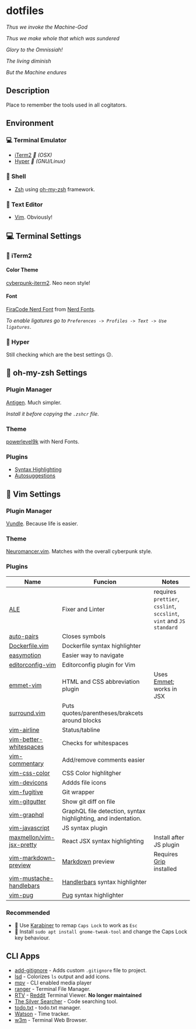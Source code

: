 # dotfiles

_Thus we invoke the Machine-God_

_Thus we make whole that which was sundered_

_Glory to the Omnissiah!_

_The living diminish_

_But the Machine endures_

## Description

Place to remember the tools used in all cogitators.

## Environment 

### 💻 Terminal Emulator
- [iTerm2](https://iterm2.com/) _🍎 (OSX)_ 
- [Hyper](https://hyper.is/) _🐧 (GNU/Linux)_ 

### 🐚 Shell
- [Zsh](https://en.wikipedia.org/wiki/Z_shell) using [oh-my-zsh](http://ohmyz.sh/) framework.

### 📜 Text Editor
- [Vim](https://www.vim.org/). Obviously!

## 💻 Terminal Settings

### 🍎 iTerm2
#### Color Theme
[cyberpunk-iterm2](https://github.com/Murderlon/cyberpunk-iterm). Neo neon style!

#### Font
[FiraCode Nerd Font](https://github.com/ryanoasis/nerd-fonts/releases/download/v2.0.0/FiraCode.zip) from [Nerd Fonts](https://github.com/ryanoasis/nerd-fonts). 

_To enable ligatures go to `Preferences -> Profiles -> Text -> Use ligatures`_.

### 🐧 Hyper
Still checking which are the best settings 😕.

## 🐚 oh-my-zsh Settings
### Plugin Manager
[Antigen](https://github.com/zsh-users/antigen). Much simpler.

_Install it before copying the `.zshcr` file._
### Theme
[powerlevel9k](https://github.com/bhilburn/powerlevel9k) with Nerd Fonts.
### Plugins
- [Syntax Highlighting](https://github.com/zsh-users/zsh-syntax-highlighting)
- [Autosuggestions](https://github.com/zsh-users/zsh-autosuggestions)

## 📜 Vim Settings
### Plugin Manager
[Vundle](https://github.com/VundleVim/Vundle.vim). Because life is easier.
### Theme
[Neuromancer.vim](https://github.com/Zabanaa/neuromancer.vim). Matches with the overall cyberpunk style.
### Plugins
Name | Funcion | Notes
--- | --- | ---
[ALE](https://github.com/dense-analysis/ale) | Fixer and Linter | requires `prettier`, `csslint`, `sccslint`, `vint` and `JS standard`
[auto-pairs](https://github.com/jiangmiao/auto-pairs) | Closes symbols
[Dockerfile.vim](https://github.com/ekalinin/Dockerfile.vim) | Dockerfile syntax highlighter
[easymotion](https://github.com/easymotion/vim-easymotion) | Easier way to navigate
[editorconfig-vim](https://github.com/editorconfig/editorconfig-vim) | Editorconfig plugin for Vim
[emmet-vim](https://github.com/mattn/emmet-vim) | HTML and CSS abbreviation plugin | Uses [Emmet](https://emmet.io/); works in JSX
[surround.vim](https://github.com/tpope/vim-surround) | Puts quotes/parentheses/brakcets around blocks
[vim-airline](https://github.com/vim-airline/vim-airline) | Status/tabline | 
[vim-better-whitespaces](https://github.com/ntpeters/vim-better-whitespace) | Checks for whitespaces
[vim-commentary](https://github.com/tpope/vim-commentary) | Add/remove comments easier
[vim-css-color](https://github.com/ap/vim-css-color) | CSS Color highlitgher
[vim-devicons](https://github.com/ryanoasis/vim-devicons) | Addds file icons
[vim-fugitive](https://github.com/tpope/vim-fugitive) | Git wrapper
[vim-gitgutter](https://github.com/airblade/vim-gitgutter) | Show git diff on file
[vim-graphql](https://github.com/jparise/vim-graphql) | GraphQL file detection, syntax highlighting, and indentation.
[vim-javascript](https://github.com/pangloss/vim-javascript) | JS syntax plugin
[maxmellon/vim-jsx-pretty](https://github.com/MaxMEllon/vim-jsx-pretty) | React JSX syntax highlighting | Install after JS plugin
[vim-markdown-preview](https://github.com/JamshedVesuna/vim-markdown-preview) | [Markdown](https://github.com/adam-p/markdown-here/wiki/Markdown-Cheatsheet) preview | Requires [Grip](https://github.com/joeyespo/grip) installed
[vim-mustache-handlebars](https://github.com/mustache/vim-mustache-handlebars) | [Handlerbars](https://handlebarsjs.com/) syntax highlighter
[vim-pug](https://github.com/digitaltoad/vim-pug) | [Pug](https://pugjs.org/api/getting-started.html) syntax highlighter

### Recommended

- 🍎 Use [Karabiner](https://pqrs.org/osx/karabiner/) to remap `Caps Lock` to work as `Esc`
- 🐧 Install `sudo apt install gnome-tweak-tool` and change the Caps Lock key behaviour.

## CLI Apps

- [add-gitignore](https://github.com/TejasQ/add-gitignore) - Adds custom `.gitignore` file to project.
- [lsd](https://github.com/Peltoche/lsd) - Colorizes `ls` output and add icons.
- [mpv](https://mpv.io/) - CLI enabled media player
- [ranger](http://www.rosipov.com/blog/ranger-the-cli-file-manager/) - Terminal File Manager.
- [RTV](https://github.com/michael-lazar/rtv) - [Reddit](https://old.reddit.com) Terminal Viewer. **No longer maintained**
- [The Silver Searcher](https://github.com/ggreer/the_silver_searcher) - Code searching tool.
- [todo.txt](https://github.com/todotxt/todo.txt-cli) - todo.txt manager.
- [Watson](https://github.com/TailorDev/Watson) - Time tracker.
- [w3m](http://w3m.sourceforge.net/) - Terminal Web Browser.
